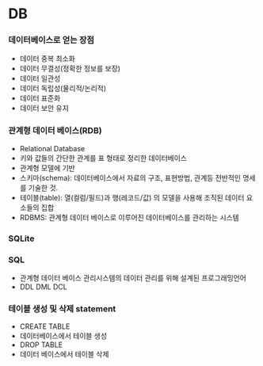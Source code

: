 # DB

### 데이터베이스로 얻는 장점

* 데이터 중복 최소화
* 데이터 무결성(정확한 정보를 보장)
* 데이터 일관성
* 데이터 독립성(물리적/논리적)
* 데이터 표준화
* 데이터 보안 유지

### 관계형 데이터 베이스(RDB)

* Relational Database
* 키와 값들의 간단한 관계를 표 형태로 정리한 데이터베이스
* 관계형 모델에 기반
* 스키마(schema): 데이터베이스에서 자료의 구조, 표현방법, 관계등 전반적인 명세를 기술한 것.
* 테이블(table): 열(컬럼/필드)과 행(레코드/값) 의 모델을 사용해 조직된 데이터 요소들의 집합
* RDBMS: 관계형 데이터 베이스로 이루어진 데이터베이스를 관리하는 시스템



### SQLite



### SQL

* 관계형 데이터 베이스 관리시스템의 데이터 관리를 위해 설계된 프로그래밍언어
* DDL DML DCL



### 테이블 생성 및 삭제 statement

* CREATE TABLE
* 데이터베이스에서 테이블 생성
* DROP TABLE
* 데이터 베이스에서 테이블 삭제